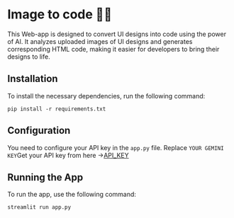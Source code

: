 # Image to code 🧑‍💻

This Web-app is designed to convert UI designs into code using the power of AI. It analyzes uploaded images of UI designs and generates corresponding HTML code, making it easier for developers to bring their designs to life.

## Installation

To install the necessary dependencies, run the following command:

```
pip install -r requirements.txt
```
## Configuration

You need to configure your API key in the `app.py` file. Replace `YOUR GEMINI KEY`Get your API key from here →[API_KEY](https://aistudio.google.com/app/apikey) 

## Running the App

To run the app, use the following command:

```
streamlit run app.py
```


